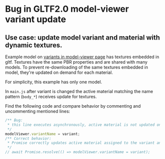 # Bug in GLTF2.0 model-viewer variant update

## Use case: update model variant and material with dynamic textures.
Example model on [variants in model-viewer page](https://modelviewer.dev/examples/scenegraph/#variants) has textures embedded in gltf.
Textures have the same PBR properties and are shared with many models.
To prevent re-downloading of the same textures embedded in model, they're updated on demand for each material.

For simplicity, this example has only one model.

In `main.js` after variant is changed the active material matching the name pattern (`body_*`) receives update for textures.

Find the following code and compare behavior by commenting and uncommenting mentioned lines:
```js
/** Bug:
 * this line executes asynchronously, active material is not updated on time in findActiveMaterial
 */
modelViewer.variantName = variant;
/** Correct behavior:
 * Promise correctly updates active material assigned to the variant and resolved in the findActiveMaterial.
 */
// await Promise.resolve(() => modelViewer.variantName = variant);
```

